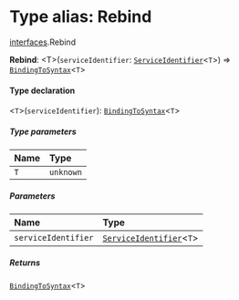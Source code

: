 # Type alias: Rebind

[interfaces](/en/auto-docs/free-layout-editor/modules/interfaces.md).Rebind

**Rebind**: \<T>(`serviceIdentifier`: [`ServiceIdentifier`](/en/auto-docs/free-layout-editor/types/interfaces.ServiceIdentifier.md)<`T`>) => [`BindingToSyntax`](/en/auto-docs/free-layout-editor/interfaces/interfaces.BindingToSyntax.md)<`T`>

#### Type declaration

<`T`>(`serviceIdentifier`): [`BindingToSyntax`](/en/auto-docs/free-layout-editor/interfaces/interfaces.BindingToSyntax.md)<`T`>

##### Type parameters

| Name | Type |
| :------ | :------ |
| `T` | `unknown` |

##### Parameters

| Name | Type |
| :------ | :------ |
| `serviceIdentifier` | [`ServiceIdentifier`](/en/auto-docs/free-layout-editor/types/interfaces.ServiceIdentifier.md)<`T`> |

##### Returns

[`BindingToSyntax`](/en/auto-docs/free-layout-editor/interfaces/interfaces.BindingToSyntax.md)<`T`>
